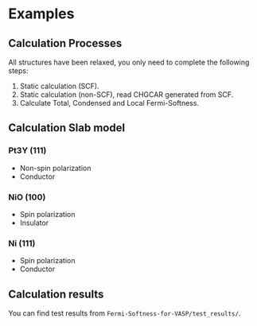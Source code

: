 # Examples

## Calculation Processes

All structures have been relaxed, you only need to complete the following steps:

1. Static calculation (SCF).
2. Static calculation (non-SCF), read CHGCAR generated from SCF.
3. Calculate Total, Condensed and Local Fermi-Softness.

## Calculation Slab model

### Pt3Y (111)

* Non-spin polarization 
* Conductor

### NiO (100)

* Spin polarization 
* Insulator

### Ni (111)

* Spin polarization 
* Conductor

## Calculation results

You can find test results from ```Fermi-Softness-for-VASP/test_results/```.